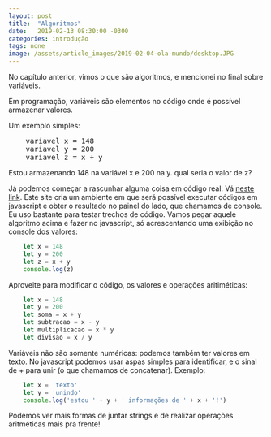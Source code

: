 ```yaml
---
layout: post
title:  "Algoritmos"
date:   2019-02-13 08:30:00 -0300
categories: introdução
tags: none
image: /assets/article_images/2019-02-04-ola-mundo/desktop.JPG
---
```


No capítulo anterior, vimos o que são algoritmos, e mencionei no final sobre variáveis.

Em programação, variáveis são elementos no código onde é possível armazenar valores.

Um exemplo simples:

<pre>
    variavel x = 148
    variavel y = 200
    variavel z = x + y
</pre>

Estou armazenando 148 na variável x e 200 na y. qual seria o valor de z?

Já podemos começar a rascunhar alguma coisa em código real: Vá [neste link](https://repl.it/languages/javascript). Este site cria um ambiente em que será possível executar códigos em javascript e obter o resultado no painel do lado, que chamamos de console. Eu uso bastante para testar trechos de código. Vamos pegar aquele algoritmo acima e fazer no javascript, só acrescentando uma exibição no console dos valores:

```javascript
    let x = 148
    let y = 200
    let z = x + y
    console.log(z)
```

Aproveite para modificar o código, os valores e operações aritiméticas:

```javascript
    let x = 148
    let y = 200
    let soma = x + y
    let subtracao = x - y
    let multiplicacao = x * y
    let divisao = x / y
```

Variáveis não são somente numéricas: podemos também ter valores em texto. No javascript podemos usar aspas simples para identificar, e o sinal de + para unir (o que chamamos de concatenar). Exemplo:

```javascript
    let x = 'texto'
    let y = 'unindo'
    console.log('estou ' + y + ' informações de ' + x + '!')
```

Podemos ver mais formas de juntar strings e de realizar operações aritméticas mais pra frente!